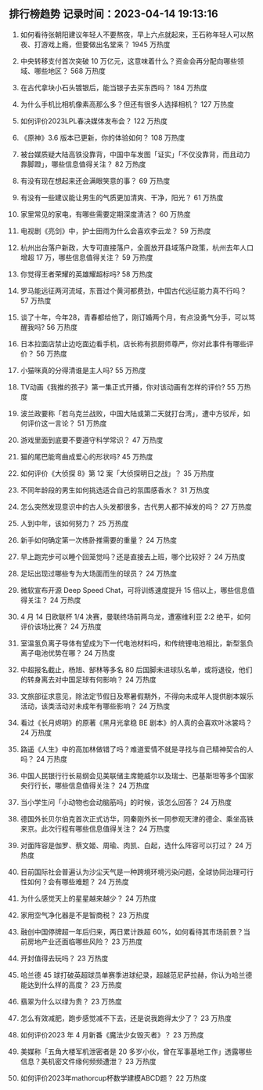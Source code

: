 
## 排行榜趋势 记录时间：2023-04-14 19:13:16
  
  1. 如何看待张朝阳建议年轻人不要熬夜，早上六点就起来，王石称年轻人可以熬夜、打游戏上瘾，但要做出名堂来？ 1945 万热度
    
  2. 中央转移支付首次突破 10 万亿元，这意味着什么？资金会再分配向哪些领域、哪些地区？ 568 万热度
    
  3. 在古代拿块小石头镀银后，能当银子去买东西吗？ 184 万热度
    
  4. 为什么手机比相机像素高那么多？但还有很多人选择相机？ 127 万热度
    
  5. 如何评价2023LPL春决媒体发布会？ 122 万热度
    
  6. 《原神》3.6 版本已更新，你的体验如何？ 108 万热度
    
  7. 被台媒质疑大陆高铁没靠背，中国中车发图「证实」「不仅没靠背，而且动力靠脚蹬」，哪些信息值得关注？ 82 万热度
    
  8. 有没有现在想起来还会满眼笑意的事？ 69 万热度
    
  9. 有没有一些建议能让男生的气质更加清爽、干净，阳光？ 61 万热度
    
  10. 家里常见的家电，有哪些需要定期深度清洁？ 60 万热度
    
  11. 电视剧《亮剑》中，护士田雨为什么会喜欢李云龙？ 59 万热度
    
  12. 杭州出台落户新政，大专可直接落户，全面放开县域落户政策，杭州去年人口增超 17 万，哪些信息值得关注？ 59 万热度
    
  13. 你觉得王者荣耀的英雄耀超标吗? 58 万热度
    
  14. 罗马能远征两河流域，东晋过个黄河都费劲，中国古代远征能力真不行吗？ 57 万热度
    
  15. 谈了十年，今年28，青春都给他了，刚订婚两个月，有点没勇气分手，可以骂醒我吗? 56 万热度
    
  16. 日本拉面店禁止边吃面边看手机，店长称有损厨师尊严，你对此事件有哪些评价？ 56 万热度
    
  17. 小猫咪真的分得清谁是主人吗? 55 万热度
    
  18. TV动画《我推的孩子》第一集正式开播，你对该动画有怎样的评价? 55 万热度
    
  19. 波兰政要称「若乌克兰战败，中国大陆或第二天就打台湾」，遭中方驳斥，如何评价这一言论？ 51 万热度
    
  20. 游戏里面到底要不要遵守科学常识？ 47 万热度
    
  21. 猫的尾巴能弯曲成爱心的形状吗? 45 万热度
    
  22. 如何评价《大侦探 8》第 12 案「大侦探明日之战」？ 35 万热度
    
  23. 不同年龄段的男生如何挑选适合自己的氛围感香水？ 31 万热度
    
  24. 怎么突然发现意识中的古人头发都很多，古代男人都不掉发的吗？ 27 万热度
    
  25. 人到中年，该如何努力？ 25 万热度
    
  26. 新手如何确定第一次练卧推需要的重量？ 24 万热度
    
  27. 早上跑完步可以睡个回笼觉吗？还是直接去上班，哪个比较好？ 24 万热度
    
  28. 足坛出现过哪些专为大场面而生的球员？ 24 万热度
    
  29. 微软宣布开源 Deep Speed Chat，可将训练速度提升 15 倍以上，哪些信息值得关注？ 24 万热度
    
  30. 4 月 14 日欧联杯 1/4 决赛，曼联终场前两乌龙，遭塞维利亚 2:2 绝平，如何评价该场比赛？ 24 万热度
    
  31. 室温氢负离子导体有望成为下一代电池材料吗，和传统锂电池相比，新型氢负离子电池优势在哪？ 24 万热度
    
  32. 中超报名截止，杨旭、郜林等多名 80 后国脚未进球队名单，或将退役，他们的转身离去对中国足球有何影响？ 24 万热度
    
  33. 文旅部征求意见，除法定节假日及寒暑假期外，不得向未成年人提供剧本娱乐活动，该类活动对未成年有哪些影响？ 24 万热度
    
  34. 看过《长月烬明》的原著《黑月光拿稳 BE 剧本》的人真的会喜欢叶冰裳吗？ 24 万热度
    
  35. 路遥《人生》中的高加林做错了吗？难道爱情不就是寻找与自己精神契合的人吗？ 24 万热度
    
  36. 中国人民银行行长易纲会见美联储主席鲍威尔以及瑞士、巴基斯坦等多个国家央行行长，哪些信息值得关注？ 24 万热度
    
  37. 当小学生问「小动物也会动脑筋吗」的时候，该怎么回答？ 24 万热度
    
  38. 德国外长贝尔伯克首次正式访华，同秦刚外长一同参观天津的德企、乘坐高铁来京。此次行程有哪些信息值得关注？ 24 万热度
    
  39. 对面阵容是伽罗、蔡文姬、周瑜、肉凯、白起，选什么阵容可以打过？ 24 万热度
    
  40. 目前国际社会普遍认为沙尘天气是一种跨境环境污染问题，全球协同治理可行性如何？会有哪些难题？ 24 万热度
    
  41. 为什么感觉天上的星星越来越少？ 24 万热度
    
  42. 家用空气净化器是不是智商税？ 23 万热度
    
  43. 融创中国停牌超一年后归来，两日累计跌超 60%，如何看待其市场前景？当前房地产业还面临哪些风险？ 23 万热度
    
  44. 开封值得去玩吗？ 23 万热度
    
  45. 哈兰德 45 球打破英超球员单赛季进球纪录，超越范尼萨拉赫，你认为哈兰德能达到什么样的高度？ 23 万热度
    
  46. 翡翠为什么以绿为贵？ 23 万热度
    
  47. 怎么有效减肥，跑步感觉减不下去，还是说我跑得太少了？ 23 万热度
    
  48. 如何评价2023 年 4 月新番《魔法少女毁灭者》？ 23 万热度
    
  49. 美媒称「五角大楼军机泄密者是 20 多岁小伙，曾在军事基地工作」透露哪些信息？美机密文件缘何频频遭泄？ 23 万热度
    
  50. 如何评价2023年mathorcup杯数学建模ABCD题？ 22 万热度
    